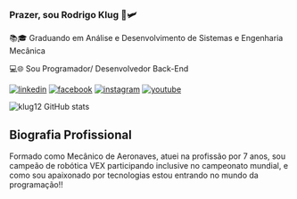 
### Prazer, sou Rodrigo Klug 💺🛩️
<p>📚🎓 Graduando em Análise e Desenvolvimento de Sistemas e Engenharia Mecânica</p>
<p>💻🌐 Sou Programador/ Desenvolvedor Back-End</p>

[![linkedin](https://img.shields.io/badge/LinkedIn-0077B5?style=for-the-badge&logo=linkedin&logoColor=white)](https://www.linkedin.com/in/rodrigo-klug/)
[![facebook](https://img.shields.io/badge/Facebook-1877F2?style=for-the-badge&logo=facebook&logoColor=white)](https://www.facebook.com/rodrigo.klug.9/)
[![instagram](https://img.shields.io/badge/Instagram-E4405F?style=for-the-badge&logo=instagram&logoColor=white)](https://www.instagram.com/klugrodrigo/)
[![youtube](https://img.shields.io/badge/YouTube-FF0000?style=for-the-badge&logo=youtube&logoColor=white)](https://www.youtube.com/user/RodrigoKlug1)

![klug12 GitHub stats](https://github-readme-stats.vercel.app/api?username=klug12&show_icons=true&theme=merko)

## Biografia Profissional

<p> Formado como Mecânico de Aeronaves, atuei na profissão por 7 anos, sou campeão de robótica VEX participando inclusive no campeonato mundial, e como sou apaixonado por tecnologias estou entrando no mundo da programação!! </p>

